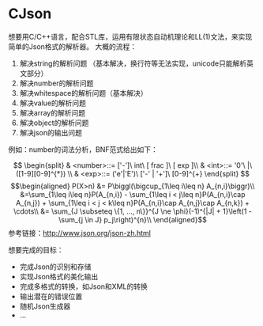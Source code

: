 # CJson
想要用C/C++语言，配合STL库，运用有限状态自动机理论和LL(1)文法，来实现简单的Json格式的解析器。
大概的流程：
1. 解决string的解析问题 （基本解决，换行符等无法实现，unicode只能解析英文部分）
2. 解决number的解析问题 
3. 解决whitespace的解析问题（基本解决）
4. 解决value的解析问题 
5. 解决array的解析问题 
6. 解决object的解析问题 
7. 解决json的输出问题 

例如：number的词法分析，BNF范式给出如下：

$$
\begin{split}
& <number>::= ['-']\ int\ [ frac ]\ [ exp ]\\
& <int>::= '0'\ |\ ([1-9][0-9]^{*}) \\
& <exp>::= ('e'|'E')\ ['-' | '+']\ [0-9]^{+}
\end{split} 
$$
$$\begin{aligned}
P(X>n) &= P\biggl(\bigcup_{1\leq i\leq n} A_{n,i}\biggr)\\
&=\sum_{1\leq i\leq n}P(A_{n,i}) - \sum_{1\leq i < j\leq n}P(A_{n,i}\cap A_{n,j}) + \sum_{1\leq i < j < k\leq n}P(A_{n,i}\cap A_{n,j}\cap A_{n,k}) + \cdots\\
&= \sum_{J \subseteq \{1, ..., n\}}^{J \ne \phi}(-1)^{|J| + 1}\left(1 - \sum_{j \in J} p_j\right)^{n}\\
\end{aligned}$$
参考链接：http://www.json.org/json-zh.html

想要完成的目标：
* 完成Json的识别和存储
* 实现Json格式的美化输出
* 完成多格式的转换，如Json和XML的转换
* 输出潜在的错误位置
* 随机Json生成器
* ...